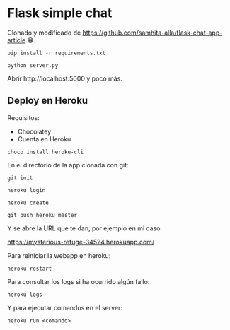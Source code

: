 # Flask simple chat

Clonado y modificado de https://github.com/samhita-alla/flask-chat-app-article 😁.

```
pip install -r requirements.txt
```

```
python server.py
```

Abrir http://localhost:5000 y poco más.

## Deploy en Heroku

Requisitos:

* Chocolatey
* Cuenta en Heroku


```
choco install heroku-cli
```

En el directorio de la app clonada con git:

```
git init
```

```
heroku login
```

```
heroku create
``````

```
git push heroku master
```

Y se abre la URL que te dan, por ejemplo en mi caso:

https://mysterious-refuge-34524.herokuapp.com/

Para reiniciar la webapp en heroku:

```
heroku restart
```

Para consultar los logs si ha ocurrido algún fallo:

```
heroku logs
```

Y para ejecutar comandos en el server:

```
heroku run <comando>
```
